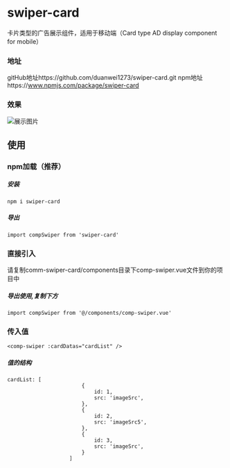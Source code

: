# swiper-card
 卡片类型的广告展示组件，适用于移动端（Card type AD display component for mobile）
### 地址
 gitHub地址https://github.com/duanwei1273/swiper-card.git
 npm地址https://www.npmjs.com/package/swiper-card
### 效果
![展示图片](/comm-swiper-card/components/static/show.png "Magic Gardens")
## 使用
### npm加载（推荐）
##### 安装
```
npm i swiper-card
```
##### 导出
```
import compSwiper from 'swiper-card'
```
### 直接引入
请复制comm-swiper-card/components目录下comp-swiper.vue文件到你的项目中
##### 导出使用,复制下方
```
import compSwiper from '@/components/comp-swiper.vue'
```

### 传入值
```
<comp-swiper :cardDatas="cardList" />
```
##### 值的结构
```
cardList: [
						{
							id: 1,
							src: 'imageSrc',
						},
						{
							id: 2,
							src: 'imageSrc5',
						},
						{
							id: 3,
							src: 'imageSrc',
						}
					]
```


